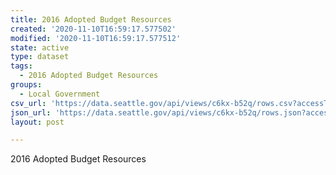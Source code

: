 ```yaml
---
title: 2016 Adopted Budget Resources
created: '2020-11-10T16:59:17.577502'
modified: '2020-11-10T16:59:17.577512'
state: active
type: dataset
tags:
  - 2016 Adopted Budget Resources
groups:
  - Local Government
csv_url: 'https://data.seattle.gov/api/views/c6kx-b52q/rows.csv?accessType=DOWNLOAD'
json_url: 'https://data.seattle.gov/api/views/c6kx-b52q/rows.json?accessType=DOWNLOAD'
layout: post

---
```

2016 Adopted Budget Resources
